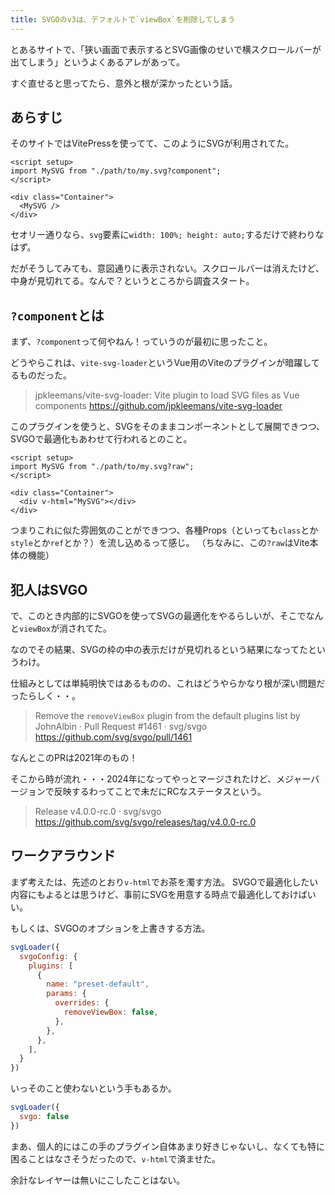 ```yaml
---
title: SVGOのv3は、デフォルトで`viewBox`を削除してしまう
---
```


とあるサイトで、「狭い画面で表示するとSVG画像のせいで横スクロールバーが出てしまう」というよくあるアレがあって。

すぐ直せると思ってたら、意外と根が深かったという話。

## あらすじ

そのサイトではVitePressを使ってて、このようにSVGが利用されてた。

```vue
<script setup>
import MySVG from "./path/to/my.svg?component";
</script>

<div class="Container">
  <MySVG />
</div>
```

セオリー通りなら、`svg`要素に`width: 100%; height: auto;`するだけで終わりなはず。

だがそうしてみても、意図通りに表示されない。スクロールバーは消えたけど、中身が見切れてる。なんで？というところから調査スタート。

## `?component`とは

まず、`?component`って何やねん！っていうのが最初に思ったこと。

どうやらこれは、`vite-svg-loader`というVue用のViteのプラグインが暗躍してるものだった。

> jpkleemans/vite-svg-loader: Vite plugin to load SVG files as Vue components
> https://github.com/jpkleemans/vite-svg-loader

このプラグインを使うと、SVGをそのままコンポーネントとして展開できつつ、SVGOで最適化もあわせて行われるとのこと。

```vue
<script setup>
import MySVG from "./path/to/my.svg?raw";
</script>

<div class="Container">
  <div v-html="MySVG"></div>
</div>
```

つまりこれに似た雰囲気のことができつつ、各種Props（といっても`class`とか`style`とか`ref`とか？）を流し込めるって感じ。
（ちなみに、この`?raw`はVite本体の機能）

## 犯人はSVGO

で、このとき内部的にSVGOを使ってSVGの最適化をやるらしいが、そこでなんと`viewBox`が消されてた。

なのでその結果、SVGの枠の中の表示だけが見切れるという結果になってたというわけ。

仕組みとしては単純明快ではあるものの、これはどうやらかなり根が深い問題だったらしく・・。

> Remove the `removeViewBox` plugin from the default plugins list by JohnAlbin · Pull Request #1461 · svg/svgo
> https://github.com/svg/svgo/pull/1461

なんとこのPRは2021年のもの！

そこから時が流れ・・・2024年になってやっとマージされたけど、メジャーバージョンで反映するわってことで未だにRCなステータスという。

> Release v4.0.0-rc.0 · svg/svgo
> https://github.com/svg/svgo/releases/tag/v4.0.0-rc.0

## ワークアラウンド

まず考えたは、先述のとおり`v-html`でお茶を濁す方法。
SVGOで最適化したい内容にもよるとは思うけど、事前にSVGを用意する時点で最適化しておけばいい。

もしくは、SVGOのオプションを上書きする方法。

```js
svgLoader({
  svgoConfig: {
    plugins: [
      {
        name: "preset-default",
        params: {
          overrides: {
            removeViewBox: false,
          },
        },
      },
    ],
  }
})
```

いっそのこと使わないという手もあるか。

```js
svgLoader({
  svgo: false
})
```

まあ、個人的にはこの手のプラグイン自体あまり好きじゃないし、なくても特に困ることはなさそうだったので、`v-html`で済ませた。

余計なレイヤーは無いにこしたことはない。
